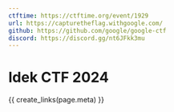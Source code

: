 ```yaml
---
ctftime: https://ctftime.org/event/1929
url: https://capturetheflag.withgoogle.com/
github: https://github.com/google/google-ctf
discord: https://discord.gg/nt6JFkk3mu
---
```


# Idek CTF 2024

{{ create_links(page.meta) }}
